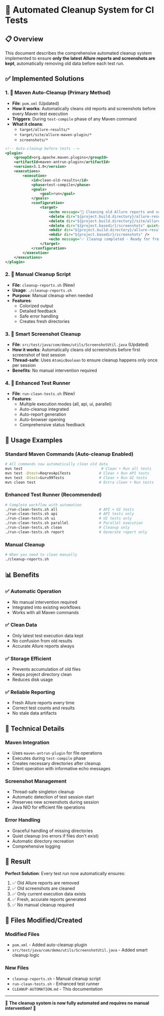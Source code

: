 # 🧹 Automated Cleanup System for CI Tests

## 📋 Overview

This document describes the comprehensive automated cleanup system implemented to ensure **only the latest Allure reports and screenshots are kept**, automatically removing old data before each test run.

## ✅ Implemented Solutions

### 1. 🔧 **Maven Auto-Cleanup (Primary Method)**
- **File**: `pom.xml` (Updated)
- **How it works**: Automatically cleans old reports and screenshots before every Maven test execution
- **Triggers**: During `test-compile` phase of any Maven command
- **What it cleans**:
  - `target/allure-results/*`
  - `target/site/allure-maven-plugin/*` 
  - `screenshots/*`

```xml
<!-- Auto-cleanup before tests -->
<plugin>
    <groupId>org.apache.maven.plugins</groupId>
    <artifactId>maven-antrun-plugin</artifactId>
    <version>3.1.0</version>
    <executions>
        <execution>
            <id>clean-old-results</id>
            <phase>test-compile</phase>
            <goals>
                <goal>run</goal>
            </goals>
            <configuration>
                <target>
                    <echo message="🧹 Cleaning old Allure reports and screenshots..." />
                    <delete dir="${project.build.directory}/allure-results" quiet="true" />
                    <delete dir="${project.build.directory}/site/allure-maven-plugin" quiet="true" />
                    <delete dir="${project.basedir}/screenshots" quiet="true" />
                    <mkdir dir="${project.build.directory}/allure-results" />
                    <mkdir dir="${project.basedir}/screenshots" />
                    <echo message="✅ Cleanup completed - Ready for fresh test run!" />
                </target>
            </configuration>
        </execution>
    </executions>
</plugin>
```

### 2. 📜 **Manual Cleanup Script**
- **File**: `cleanup-reports.sh` (New)
- **Usage**: `./cleanup-reports.sh`
- **Purpose**: Manual cleanup when needed
- **Features**:
  - Colorized output
  - Detailed feedback
  - Safe error handling
  - Creates fresh directories

### 3. 📸 **Smart Screenshot Cleanup**
- **File**: `src/test/java/com/demo/utils/ScreenshotUtil.java` (Updated)
- **How it works**: Automatically cleans old screenshots before first screenshot of test session
- **Thread-safe**: Uses `AtomicBoolean` to ensure cleanup happens only once per session
- **Benefits**: No manual intervention required

### 4. 🚀 **Enhanced Test Runner**
- **File**: `run-clean-tests.sh` (New)
- **Features**:
  - Multiple execution modes (all, api, ui, parallel)
  - Auto-cleanup integrated
  - Auto-report generation
  - Auto-browser opening
  - Comprehensive status feedback

## 🎯 Usage Examples

### Standard Maven Commands (Auto-cleanup Enabled)
```bash
# All commands now automatically clean old data
mvn test                                    # Clean + Run all tests
mvn test -Dtest=ReqresApiTests             # Clean + Run API tests
mvn test -Dtest=Guru99Tests                # Clean + Run UI tests
mvn clean test                             # Extra clean + Run tests
```

### Enhanced Test Runner (Recommended)
```bash
# Complete workflow with automation
./run-clean-tests.sh all                   # API + UI tests
./run-clean-tests.sh api                   # API tests only
./run-clean-tests.sh ui                    # UI tests only
./run-clean-tests.sh parallel              # Parallel execution
./run-clean-tests.sh clean                 # Cleanup only
./run-clean-tests.sh report                # Generate report only
```

### Manual Cleanup
```bash
# When you need to clean manually
./cleanup-reports.sh
```

## 📊 Benefits

### ✅ **Automatic Operation**
- No manual intervention required
- Integrated into existing workflows
- Works with all Maven commands

### ✅ **Clean Data**
- Only latest test execution data kept
- No confusion from old results
- Accurate Allure reports always

### ✅ **Storage Efficient**
- Prevents accumulation of old files
- Keeps project directory clean
- Reduces disk usage

### ✅ **Reliable Reporting**
- Fresh Allure reports every time
- Correct test counts and results
- No stale data artifacts

## 🔧 Technical Details

### Maven Integration
- Uses `maven-antrun-plugin` for file operations
- Executes during `test-compile` phase
- Creates necessary directories after cleanup
- Silent operation with informative echo messages

### Screenshot Management
- Thread-safe singleton cleanup
- Automatic detection of test session start
- Preserves new screenshots during session
- Java NIO for efficient file operations

### Error Handling
- Graceful handling of missing directories
- Quiet cleanup (no errors if files don't exist)
- Automatic directory recreation
- Comprehensive logging

## 🎯 Result

**Perfect Solution**: Every test run now automatically ensures:
1. ✅ Old Allure reports are removed
2. ✅ Old screenshots are cleaned  
3. ✅ Only current execution data exists
4. ✅ Fresh, accurate reports generated
5. ✅ No manual cleanup required

## 📝 Files Modified/Created

### Modified Files
- `pom.xml` - Added auto-cleanup plugin
- `src/test/java/com/demo/utils/ScreenshotUtil.java` - Added smart cleanup logic

### New Files
- `cleanup-reports.sh` - Manual cleanup script
- `run-clean-tests.sh` - Enhanced test runner
- `CLEANUP-AUTOMATION.md` - This documentation

---

🎉 **The cleanup system is now fully automated and requires no manual intervention!** 🎉
